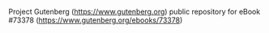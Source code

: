 Project Gutenberg (https://www.gutenberg.org) public repository for
eBook #73378 (https://www.gutenberg.org/ebooks/73378)
